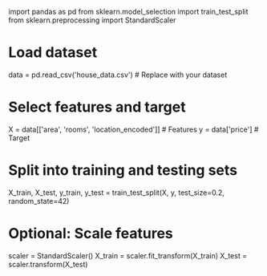 import pandas as pd
from sklearn.model_selection import train_test_split
from sklearn.preprocessing import StandardScaler

# Load dataset
data = pd.read_csv('house_data.csv')  # Replace with your dataset

# Select features and target
X = data[['area', 'rooms', 'location_encoded']]  # Features
y = data['price']  # Target

# Split into training and testing sets
X_train, X_test, y_train, y_test = train_test_split(X, y, test_size=0.2, random_state=42)

# Optional: Scale features
scaler = StandardScaler()
X_train = scaler.fit_transform(X_train)
X_test = scaler.transform(X_test)

